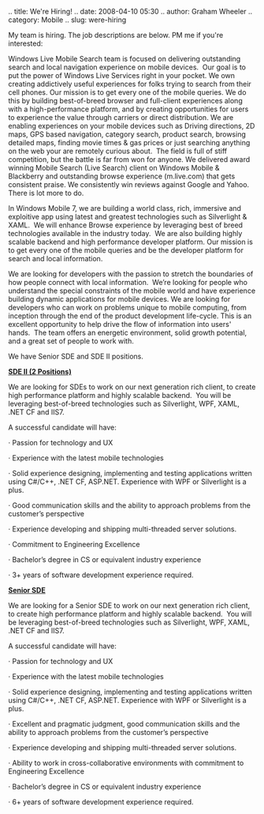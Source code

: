 .. title: We're Hiring!
.. date: 2008-04-10 05:30
.. author: Graham Wheeler
.. category: Mobile
.. slug: were-hiring

My team is hiring. The job descriptions are below. PM me if you're
interested:
<!-- TEASER_END -->

Windows Live Mobile Search team is focused on delivering outstanding
search and local navigation experience on mobile devices.  Our goal is
to put the power of Windows Live Services right in your pocket. We own
creating addictively useful experiences for folks trying to search from
their cell phones. Our mission is to get every one of the mobile
queries. We do this by building best-of-breed browser and full-client
experiences along with a high-performance platform, and by creating
opportunities for users to experience the value through carriers or
direct distribution. We are enabling experiences on your mobile devices
such as Driving directions, 2D maps, GPS based navigation, category
search, product search, browsing detailed maps, finding movie times &
gas prices or just searching anything on the web your are remotely
curious about.  The field is full of stiff competition, but the battle
is far from won for anyone. We delivered award winning Mobile Search
(Live Search) client on Windows Mobile & Blackberry and outstanding
browse experience (m.live.com) that gets consistent praise. We
consistently win reviews against Google and Yahoo.  There is lot more to
do.

In Windows Mobile 7, we are building a world class, rich, immersive and
exploitive app using latest and greatest technologies such as
Silverlight & XAML.  We will enhance Browse experience by leveraging
best of breed technologies available in the industry today.  We are also
building highly scalable backend and high performance developer
platform. Our mission is to get every one of the mobile queries and be
the developer platform for search and local information.

We are looking for developers with the passion to stretch the boundaries
of how people connect with local information.  We’re looking for people
who understand the special constraints of the mobile world and have
experience building dynamic applications for mobile devices. We are
looking for developers who can work on problems unique to mobile
computing, from inception through the end of the product development
life-cycle. This is an excellent opportunity to help drive the flow of
information into users' hands.  The team offers an energetic
environment, solid growth potential, and a great set of people to work
with.

We have Senior SDE and SDE II positions.

**<u>SDE II (2 Positions)</u>**

We are looking for SDEs to work on our next generation rich client, to
create high performance platform and highly scalable backend.  You will
be leveraging best-of-breed technologies such as Silverlight, WPF, XAML,
.NET CF and IIS7.

A successful candidate will have:

· Passion for technology and UX

· Experience with the latest mobile technologies

· Solid experience designing, implementing and testing applications
written using C\#/C++, .NET CF, ASP.NET. Experience with WPF or
Silverlight is a plus.

· Good communication skills and the ability to approach problems from
the customer’s perspective

· Experience developing and shipping multi-threaded server solutions.

· Commitment to Engineering Excellence

· Bachelor’s degree in CS or equivalent industry experience

· 3+ years of software development experience required.

**<u>Senior SDE</u>**

We are looking for a Senior SDE to work on our next generation rich
client, to create high performance platform and highly scalable
backend.  You will be leveraging best-of-breed technologies such as
Silverlight, WPF, XAML, .NET CF and IIS7.

A successful candidate will have:

· Passion for technology and UX

· Experience with the latest mobile technologies

· Solid experience designing, implementing and testing applications
written using C\#/C++, .NET CF, ASP.NET. Experience with WPF or
Silverlight is a plus.

· Excellent and pragmatic judgment, good communication skills and the
ability to approach problems from the customer’s perspective

· Experience developing and shipping multi-threaded server solutions.

· Ability to work in cross-collaborative environments with commitment to
Engineering Excellence

· Bachelor’s degree in CS or equivalent industry experience

· 6+ years of software development experience required.
